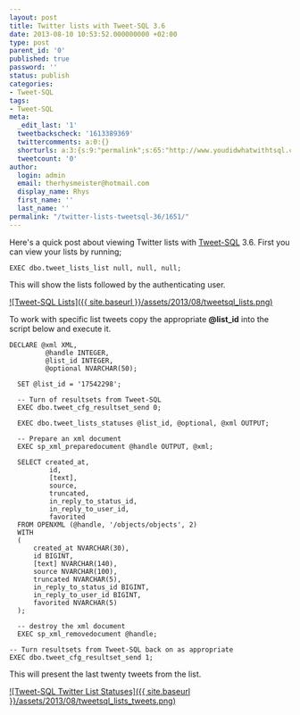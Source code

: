 ```yaml
---
layout: post
title: Twitter lists with Tweet-SQL 3.6
date: 2013-08-10 10:53:52.000000000 +02:00
type: post
parent_id: '0'
published: true
password: ''
status: publish
categories:
- Tweet-SQL
tags:
- Tweet-SQL
meta:
  _edit_last: '1'
  tweetbackscheck: '1613389369'
  twittercomments: a:0:{}
  shorturls: a:3:{s:9:"permalink";s:65:"http://www.youdidwhatwithtsql.com/twitter-lists-tweetsql-36/1651/";s:7:"tinyurl";s:26:"http://tinyurl.com/k552kyj";s:4:"isgd";s:19:"http://is.gd/TrUCNB";}
  tweetcount: '0'
author:
  login: admin
  email: therhysmeister@hotmail.com
  display_name: Rhys
  first_name: ''
  last_name: ''
permalink: "/twitter-lists-tweetsql-36/1651/"
---
```

Here's a quick post about viewing Twitter lists with [Tweet-SQL](www.tweet-sql.com "Tweet-SQL Twitter app SQL Server") 3.6. First you can view your lists by running;

```
EXEC dbo.tweet_lists_list null, null, null;
```

This will show the lists followed by the authenticating user.

[![Tweet-SQL Lists]({{ site.baseurl }}/assets/2013/08/tweetsql_lists.png)](http://www.youdidwhatwithtsql.com/wp-content/uploads/2013/08/tweetsql_lists.png)

To work with specific list tweets copy the appropriate **@list\_id** into the script below and execute it.

```
DECLARE @xml XML,
		 @handle INTEGER,
		 @list_id INTEGER,
		 @optional NVARCHAR(50);

  SET @list_id = '17542298';

  -- Turn of resultsets from Tweet-SQL
  EXEC dbo.tweet_cfg_resultset_send 0;

  EXEC dbo.tweet_lists_statuses @list_id, @optional, @xml OUTPUT;

  -- Prepare an xml document
  EXEC sp_xml_preparedocument @handle OUTPUT, @xml;

  SELECT created_at,
		  id,
		  [text],
		  source,
		  truncated,
		  in_reply_to_status_id,
		  in_reply_to_user_id,
		  favorited
  FROM OPENXML (@handle, '/objects/objects', 2)
  WITH
  (
	  created_at NVARCHAR(30),
	  id BIGINT,
	  [text] NVARCHAR(140),
	  source NVARCHAR(100),
	  truncated NVARCHAR(5),
	  in_reply_to_status_id BIGINT,
	  in_reply_to_user_id BIGINT,
	  favorited NVARCHAR(5)
  );

  -- destroy the xml document
  EXEC sp_xml_removedocument @handle;

-- Turn resultsets from Tweet-SQL back on as appropriate
EXEC dbo.tweet_cfg_resultset_send 1;
```

This will present the last twenty tweets from the list.

[![Tweet-SQL Twitter List Statuses]({{ site.baseurl }}/assets/2013/08/tweetsql_lists_tweets.png)](http://www.youdidwhatwithtsql.com/wp-content/uploads/2013/08/tweetsql_lists_tweets.png)


